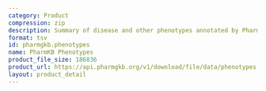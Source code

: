 ```yaml
---
category: Product
compression: zip
description: Summary of disease and other phenotypes annotated by PharmGKB
format: tsv
id: pharmgkb.phenotypes
name: PharmKB Phenotypes
product_file_size: 186836
product_url: https://api.pharmgkb.org/v1/download/file/data/phenotypes.zip
layout: product_detail
---
```

